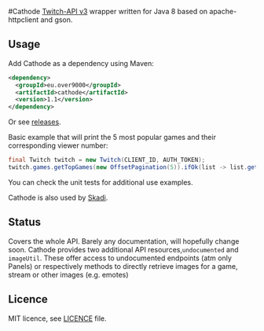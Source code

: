 #Cathode
[Twitch-API v3](https://github.com/justintv/Twitch-API) wrapper written for Java 8 based on apache-httpclient and gson.

## Usage
Add Cathode as a dependency using Maven:
```xml
<dependency>
  <groupId>eu.over9000</groupId>
  <artifactId>cathode</artifactId>
  <version>1.1</version>
</dependency>
```
Or see [releases](https://github.com/s1mpl3x/cathode/releases).

Basic example that will print the 5 most popular games and their corresponding viewer number:
```java
final Twitch twitch = new Twitch(CLIENT_ID, AUTH_TOKEN);
twitch.games.getTopGames(new OffsetPagination(5)).ifOk(list -> list.getTop().forEach(game -> System.out.println(game.getGame().getName() + " = " + game.getViewers())));
```
You can check the unit tests for additional use examples.

Cathode is also used by [Skadi](https://github.com/s1mplex/skadi).

## Status
Covers the whole API. Barely any documentation, will hopefully change soon.
Cathode provides two additional API resources,`undocumented` and `imageUtil`. These offer access to undocumented endpoints (atm only Panels) or respectively methods to directly retrieve images for a game, stream or other images (e.g. emotes)

## Licence
MIT licence, see [LICENCE](LICENCE) file.
